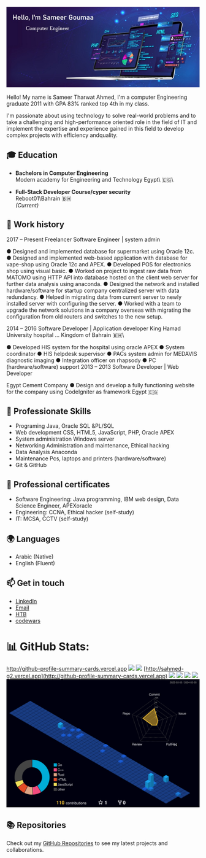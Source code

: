 <p style="text-align: center;">
    <img src="./github-header-image.jpg" alt="Header">
</p>

Hello! My name is Sameer Tharwat Ahmed, I'm a computer Engineering graduate 2011 with GPA 83% ranked top 4th in my class.

I'm passionate about using technology to solve real-world problems and to take a challenging and high-performance oriented role in the field of IT and implement the expertise and experience gained in this field to develop complex projects with efficiency andquality.

## 🎓 Education

- **Bachelors in Computer Engineering**\
  Modern academy for Engineering and Technology
  Egypt\ 🇪🇬\
  
- **Full-Stack Developer Course/cyper security**\
  Reboot01\Bahrain 🇧🇭\
  _(Current)_

## 💼 Work history
2017 – Present Freelancer Software Engineer | system admin

● Designed and implemented database for supermarket using Oracle 12c.
● Designed and implemented web-based application with database for vape-shop
using Oracle 12c and APEX.
● Developed POS for electronics shop using visual basic.
● Worked on project to ingest raw data from MATOMO using HTTP API into
database hosted on the client web server for further data analysis using
anaconda.
● Designed the network and installed hardware/software for startup company
centralized server with data redundancy.
● Helped in migrating data from current server to newly installed server with
configuring the server.
● Worked with a team to upgrade the network solutions in a company overseas with
migrating the configuration from old routers and switches to the new setup.

2014 – 2016 Software Developer | Application developer
King Hamad University hospital ... Kingdom of Bahrain 🇧🇭\

● Developed HIS system for the hospital using oracle APEX
● System coordinator
● HIS helpdesk supervisor
● PACs system admin for MEDAVIS diagnostic imaging
● Integration officer on rhapsody
● PC (hardware/software) support
2013 – 2013 Software Developer | Web Developer

Egypt Cement Company
● Design and develop a fully functioning website for the company using CodeIgniter
as framework
Egypt 🇪🇬

## 💼 Professionate Skills

- Programing Java, Oracle SQL &amp;PL/SQL
- Web development CSS, HTML5, JavaScript, PHP, Oracle APEX
- System administration Windows server
- Networking Administration and maintenance, Ethical hacking
- Data Analysis Anaconda
- Maintenance Pcs, laptops and printers (hardware/software)
- Git & GitHub

## 📜 Professional certificates

- Software Engineering: Java programming, IBM web design, Data Science Engineer, APEXoracle
- Engineering: CCNA, Ethical hacker (self-study)
- IT: MCSA, CCTV (self-study)

## 🌍 Languages

- Arabic (Native)
- English (Fluent)

## 📫 Get in touch
- [LinkedIn](www.linkedin.com/in/sameer-goumaa)
- [Email](mailto:engsameergoumaa@gmail.com)
- [HTB](https://app.hackthebox.com/profile/1747462)
- [codewars](https://www.codewars.com/users/SameerGoumaa)
  
# 📊 GitHub Stats:
http://github-profile-summary-cards.vercel.app
![](http://github-profile-summary-cards.vercel.app/api/cards/profile-details?username=sahmedG&theme=nightowl)
![](http://github-profile-summary-cards.vercel.app/api/cards/repos-per-language?username=sahmedG&theme=nightowl&exclude={exclude})
[http://sahmed-g2.vercel.app](http://github-profile-summary-cards.vercel.app)
![](http://sahmed-g2.vercel.app/api/cards/repos-per-language?username=sahmedG&theme=nightowl)
![](http://sahmed-g2.vercel.app/api/cards/most-commit-language?username=sahmedG&theme=nightowl)
![](http://sahmed-g2.vercel.app/api/cards/stats?username=sahmedG&theme=nightowl)
![](http://sahmed-g2.vercel.app/api/cards/productive-time?username=sahmedG&theme=nightowl&utcOffset=3)
![](./profile-3d-contrib/profile-night-view.svg)

## 📚 Repositories

Check out my [GitHub Repositories](https://github.com/sahmedG?tab=repositories) to see my latest projects and collaborations.
